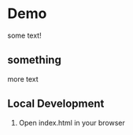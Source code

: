 # Demo

some text!

## something 

more text

## Local Development

1. Open index.html in your browser
